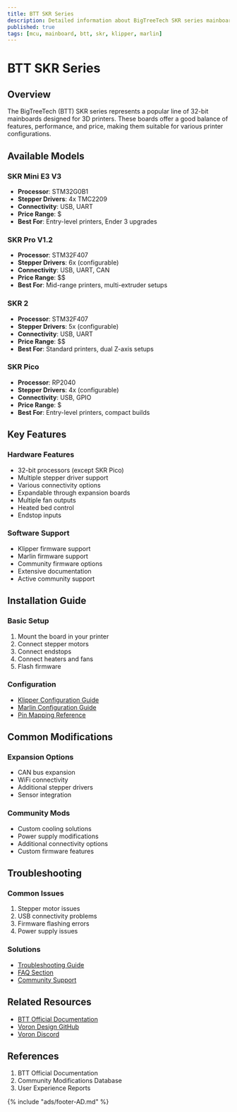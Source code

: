 ```yaml
---
title: BTT SKR Series
description: Detailed information about BigTreeTech SKR series mainboards
published: true
tags: [mcu, mainboard, btt, skr, klipper, marlin]
---
```


# BTT SKR Series

## Overview
The BigTreeTech (BTT) SKR series represents a popular line of 32-bit mainboards designed for 3D printers. These boards offer a good balance of features, performance, and price, making them suitable for various printer configurations.

## Available Models

### SKR Mini E3 V3
- **Processor**: STM32G0B1
- **Stepper Drivers**: 4x TMC2209
- **Connectivity**: USB, UART
- **Price Range**: $
- **Best For**: Entry-level printers, Ender 3 upgrades

### SKR Pro V1.2
- **Processor**: STM32F407
- **Stepper Drivers**: 6x (configurable)
- **Connectivity**: USB, UART, CAN
- **Price Range**: $$
- **Best For**: Mid-range printers, multi-extruder setups

### SKR 2
- **Processor**: STM32F407
- **Stepper Drivers**: 5x (configurable)
- **Connectivity**: USB, UART
- **Price Range**: $$
- **Best For**: Standard printers, dual Z-axis setups

### SKR Pico
- **Processor**: RP2040
- **Stepper Drivers**: 4x (configurable)
- **Connectivity**: USB, GPIO
- **Price Range**: $
- **Best For**: Entry-level printers, compact builds

## Key Features

### Hardware Features
- 32-bit processors (except SKR Pico)
- Multiple stepper driver support
- Various connectivity options
- Expandable through expansion boards
- Multiple fan outputs
- Heated bed control
- Endstop inputs

### Software Support
- Klipper firmware support
- Marlin firmware support
- Community firmware options
- Extensive documentation
- Active community support

## Installation Guide

### Basic Setup
1. Mount the board in your printer
2. Connect stepper motors
3. Connect endstops
4. Connect heaters and fans
5. Flash firmware

### Configuration
- [Klipper Configuration Guide](./guides/klipper-config.md)
- [Marlin Configuration Guide](./guides/marlin-config.md)
- [Pin Mapping Reference](./guides/pin-mapping.md)

## Common Modifications

### Expansion Options
- CAN bus expansion
- WiFi connectivity
- Additional stepper drivers
- Sensor integration

### Community Mods
- Custom cooling solutions
- Power supply modifications
- Additional connectivity options
- Custom firmware features

## Troubleshooting

### Common Issues
1. Stepper motor issues
2. USB connectivity problems
3. Firmware flashing errors
4. Power supply issues

### Solutions
- [Troubleshooting Guide](./guides/troubleshooting.md)
- [FAQ Section](./guides/faq.md)
- [Community Support](./guides/community-support.md)

## Related Resources
- [BTT Official Documentation](https://github.com/bigtreetech)
- [Voron Design GitHub](https://github.com/VoronDesign)
- [Voron Discord](https://discord.gg/voron)

## References
1. BTT Official Documentation
2. Community Modifications Database
3. User Experience Reports

{% include "ads/footer-AD.md" %} 